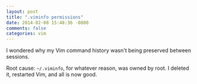 ```yaml
---
layout: post
title: ".viminfo permissions"
date: 2014-02-08 15:48:36 -0800
comments: false
categories: vim
---
```


I wondered why my Vim command history wasn't being preserved between sessions.

Root cause: `~/.viminfo`, for whatever
reason, was owned by root. I deleted it, restarted Vim, and all is now good.
